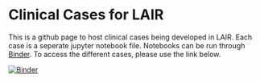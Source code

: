 # Clinical Cases for LAIR

This is a github page to host clinical cases being developed in LAIR. Each case is a seperate jupyter notebook file. Notebooks can be run through [Binder](https://mybinder.readthedocs.io/en/latest/). To access the different cases, please use the link below. 

[![Binder](https://mybinder.org/badge_logo.svg)](https://mybinder.org/v2/gh/e-cui/Clinical-Cases-LAIR/master?filepath=Clinical%20Case%20-%20Asthma%20Expenditure%20(1).ipynb)


